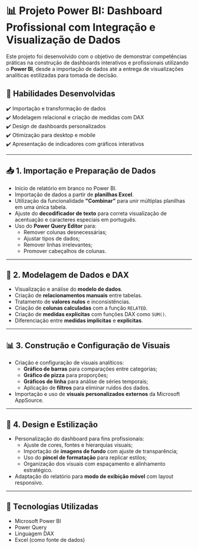 # 📊 Projeto Power BI: Dashboard Profissional com Integração e Visualização de Dados

Este projeto foi desenvolvido com o objetivo de demonstrar competências práticas na construção de dashboards interativos e profissionais utilizando o **Power BI**, desde a importação de dados até a entrega de visualizações analíticas estilizadas para tomada de decisão.

## 🧠 Habilidades Desenvolvidas

✔️ Importação e transformação de dados  
✔️ Modelagem relacional e criação de medidas com DAX  
✔️ Design de dashboards personalizados  
✔️ Otimização para desktop e mobile  
✔️ Apresentação de indicadores com gráficos interativos

---

## 📥 1. Importação e Preparação de Dados

- Início de relatório em branco no Power BI.
- Importação de dados a partir de **planilhas Excel**.
- Utilização da funcionalidade **"Combinar"** para unir múltiplas planilhas em uma única tabela.
- Ajuste do **decodificador de texto** para correta visualização de acentuação e caracteres especiais em português.
- Uso do **Power Query Editor** para:
  - Remover colunas desnecessárias;
  - Ajustar tipos de dados;
  - Remover linhas irrelevantes;
  - Promover cabeçalhos de colunas.

---

## 🔗 2. Modelagem de Dados e DAX

- Visualização e análise do **modelo de dados**.
- Criação de **relacionamentos manuais** entre tabelas.
- Tratamento de **valores nulos** e inconsistências.
- Criação de **colunas calculadas** com a função `RELATED`.
- Criação de **medidas explícitas** com funções DAX como `SUM()`.
- Diferenciação entre **medidas implícitas** e **explícitas**.

---

## 📊 3. Construção e Configuração de Visuais

- Criação e configuração de visuais analíticos:
  - **Gráfico de barras** para comparações entre categorias;
  - **Gráfico de pizza** para proporções;
  - **Gráficos de linha** para análise de séries temporais;
  - Aplicação de **filtros** para eliminar ruídos dos dados.
- Importação e uso de **visuais personalizados externos** da Microsoft AppSource.

---

## 🎨 4. Design e Estilização

- Personalização do dashboard para fins profissionais:
  - Ajuste de cores, fontes e hierarquias visuais;
  - Importação de **imagens de fundo** com ajuste de transparência;
  - Uso do **pincel de formatação** para replicar estilos;
  - Organização dos visuais com espaçamento e alinhamento estratégico.
- Adaptação do relatório para **modo de exibição móvel** com layout responsivo.

---

## 📌 Tecnologias Utilizadas

* Microsoft Power BI
* Power Query
* Linguagem DAX
* Excel (como fonte de dados)
